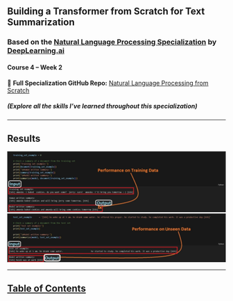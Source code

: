 ## Building a Transformer from Scratch for Text Summarization  
### Based on the [Natural Language Processing Specialization](https://www.deeplearning.ai/courses/natural-language-processing-specialization/) by [DeepLearning.ai](https://www.deeplearning.ai)  
#### Course 4 – Week 2  

📘 **Full Specialization GitHub Repo:** [Natural Language Processing from Scratch](https://github.com/AnsImran/natural_language_processing_from_scratch) 
##### (Explore all the skills I’ve learned throughout this specialization)

---
## Results
<img src="images/results.JPG" alt="1" width="1000"/>
<img src="images/results2.JPG" alt="2" width="1000"/>

---
## [Table of Contents](https://github.com/AnsImran/Transformer_from_Scratch_for_Text_Summarization/blob/master/Transformer_from_Scratch_for_Text_Summarization_(PyTorch_Implementation).ipynb)
